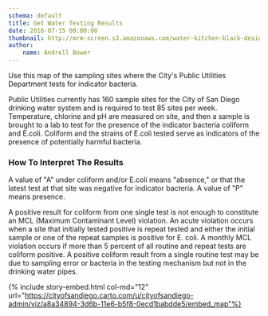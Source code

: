 ```yaml
---
schema: default
title: Get Water Testing Results
date: 2016-07-15 00:00:00
thumbnail: http://mrm-screen.s3.amazonaws.com/water-kitchen-black-design.jpg
author:
    name: Andrell Bower
---
```


Use this map of the sampling sites where the City's Public Utilities Department tests for indicator bacteria.

Public Utilities currently has 160 sample sites for the City of San Diego drinking water system and is required to test 85 sites per week. Temperature, chlorine and pH are measured on site, and then a sample is brought to a lab to test for the presence of the indicator bacteria coliform and E.coli. Coliform and the strains of E.coli tested serve as indicators of the presence of potentially harmful bacteria.

<!--more-->

<h3> How To Interpret The Results </h3>

A value of "A" under coliform and/or E.coli means "absence," or that the latest test at that site was negative for indicator bacteria. A value of "P" means presence.

A positive result for coliform from one single test is not enough to constitute an MCL (Maximum Contaminant Level) violation. An acute violation occurs when a site that initially tested positive is repeat tested and either the initial sample or one of the repeat samples is positive for E. coli. A monthly MCL violation occurs if more than 5 percent of all routine and repeat tests are coliform positive. A positive coliform result from a single routine test may be due to sampling error or bacteria in the testing mechanism but not in the drinking water pipes.

{% include story-embed.html col-md="12" url="https://cityofsandiego.carto.com/u/cityofsandiego-admin/viz/a8a34894-3d6b-11e6-b5f8-0ecd1babdde5/embed_map"%}
